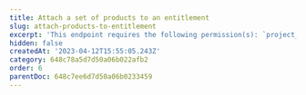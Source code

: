 ```yaml
---
title: Attach a set of products to an entitlement
slug: attach-products-to-entitlement
excerpt: 'This endpoint requires the following permission(s): `project_configuration:entitlements:read_write`.'
hidden: false
createdAt: '2023-04-12T15:55:05.243Z'
category: 648c78a5d7d50a06b022afb2
order: 6
parentDoc: 648c7ee6d7d50a06b0233459
---
```

